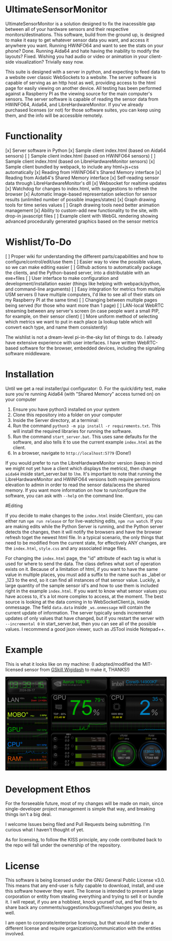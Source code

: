 # UltimateSensorMonitor

UltimateSensorMonitor is a solution designed to fix the inacessible gap between all of your hardware sensors and their respective monitors/destinations.  This software, build from the ground up, is designed to make it easy to get whatever sensor data you want, and access it anywhere you want.  Running HWiNFO64 and want to see the stats on your phone?  Done.  Running Aida64 and hate having the inability to modify the layouts?  Fixed.  Wishing you had audio or video or animation in your client-side visualization?  Trivially easy now.

This suite is designed with a server in python, and expecting to feed data to a website over classic WebSockets to a website.  The server software is capable of serving as an http host as well, providing access to the html page for easily viewing on another device.  All testing has been performed against a Raspberry PI as the viewing source for the main computer's sensors.  The server software is capable of reading the sensor data from HWiNFO64, Aida64, and LibreHardwareMonitor.  If you've already purchased licenses (or not) for those software suites, you can keep using them, and the info will be accessible remotely.  

# Functionality

[x] Server software in Python
[x] Sample client index.html (based on Aida64 sensors)
[ ] Sample client index.html (based on HWiNFO64 sensors)
[ ] Sample client index.html (based on LibreHardwareMonitor sensors)
[x] Sample client bundled by webpack, to include any html+js+css automatically
[x] Reading from HWiNFO64's Shared Memory interface
[x] Reading from Aida64's Shared Memory interface
[x] Self-reading sensor data through LibreHardwareMonitor's dll
[x] Websocket for realtime updates
[x] Watchdog for changes to index.html, with suggestions to refresh the browser
[x] Automatic Image-based representation selection for sensor results  (unlimited number of possible images/states)
[x] Graph drawing tools for time series values
[ ] Graph drawing tools need better animation management
[x] Ability to custom-add new functionality to the site, with drop-in javascript files
[ ] Example client with WebGL rendering showing advanced procedurally generated graphics based on the sensor metrics

# Wishlist/To-Do

[ ] Proper wiki for understanding the different parts/capabilities and how to configure/control/edit/use them
[ ] Easier way to view the possible values, so we can make editing easier
[ ] Github actions to automatically package the clients, and the Python-based server, into a distributable with an exe+files
[ ] User interface to make configuration and development/installation easier (things like helping with webpack/python, and command-line arguments)
[ ] Easy integration for metrics from multiple USM servers (I have multiple computers, I'd like to see all of their stats on my Raspberry PI at the same time)
[ ] Changing between multiple pages being served (for those who want more than 1 page)
[ ] LAN-local WebRTC streaming between any server's screen (in case people want a small PIP, for example, on their sensor client)
[ ] More uniform method of selecting which metrics we want to put in each place (a lookup table which will convert each type, and name them consistently)

The wishlist is not a dream-level pi-in-the-sky list of things to do.  I already have extensive experience with user interfaces.  I have written WebRTC-based software for the browser, embedded devices, including the signaling software middleware.

# Installation

Until we get a real installer/gui configurator:
0. For the quick/dirty test, make sure you're running Aida64 (with "Shared Memory" access turned on) on your computer
1. Ensure you have python3 installed on your system
2. Clone this repository into a folder on your computer
3. Inside the Server directory, at a terminal:
  1. Run the command `python3 -m pip install -r requirements.txt`.  This will install the required libraries for running the software.
  2. Run the command `start_server.bat`.  This uses sane defaults for the software, and also tells it to use the current example `index.html` as the client.
4. In a browser, navigate to `http://localhost:5779`  (Done!)

If you would prefer to run the LibreHardwareMonitor version (keep in mind we might not yet have a client which displays the metrics), then change `aida64` inside start_server.bat to `lhm`. 
It's important to note that running the LibreHardwareMonitor and HWiNFO64 versions both require permissions elevation to admin in order to read the sensor data/acess the shared memory.
If you want more information on how to run/configure the software, you can ask with `--help` on the command line.

#Editing 

If you decide to make changes to the `index.html` inside Client\src, you can either run `npm run release` or for live-watching edits, `npm run watch`.  If you are making edits while the Python Server is running, and the Python server detects the changes, then it will notify the browsers and have the browser refresh toget the newest html file.
In a typical scenario, the only things that need to be modified from the current state, for effectively ANY changes, are the `index.html`, `style.css` and any associated image files.

For changing the `index.html` page, the "id" attribute of each tag is what is used for where to send the data.  The class defines what sort of operation exists on it.  Because of a limitation of html, if you want to have the same value in multiple places, you must add a suffix to the name such as _label or _123 to the end, so it can find all instances of that sensor value.
Luckily, a large quantity of the sample sensor id's and how to use them is included right in the example `index.html`.
If you want to know what sensor values you have access to, it's a lot more complex to access, at the moment.  The best source is looking at the data coming in to WebSocketClient.js, inside onmessage.  The field `data.data` inside `_ws.onmessage` will contain the current update of information.  The server typically sends incremental updates of only values that have changed, but if you restart the server with `--incremental 0` in start_server.bat, then you can see all of the possible values.  I recommend a good json viewer, such as JSTool inside Notepad++.

# Example

This is what it looks like on my machine:  (I adopted/modified the MIT-licensed sensor from [GSkill Wigidash](https://github.com/Sensor-Panels/WigiDash) to make it, THANKS!)

![Screenshot of the example Aida64 client on my Raspberry PI monitor @ 1920x1080](screenshot.png)

# Development Ethos

For the forseeable future, most of my changes will be made on main, since single-developer project management is simple that way, and breaking things isn't a big deal.

I welcome Issues being filed and Pull Requests being submitting.  I'm curious what I haven't thought of yet.  

As for licensing, to follow the KISS principle, any code contributed back to the repo will fall under the ownership of the repository. 

# License

This software is being licensed under the GNU General Public License v3.0.  This means that any end-user is fully capable to download, install, and use this software however they want.  The license is intended to prevent a large corporation or entity from stealing everything and trying to sell it or bundle it.  I will repeat, if you are a hobbiest, knock yourself out, and feel free to share back any comments/suggestions/bugs/fixes/changes you desire, as well.

I am open to corporate/enterprise licensing, but that would be under a different license and require organization/communication with the entities involved.
